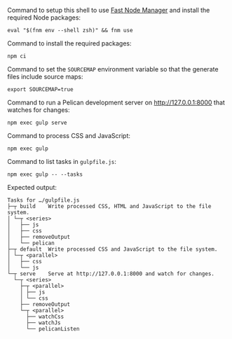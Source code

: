 <!--
README.md
Copyright 2024 Keith Maxwell
SPDX-License-Identifier: CC0-1.0
-->

Command to setup this shell to use [Fast Node Manager] and install the required
Node packages:

    eval "$(fnm env --shell zsh)" && fnm use

Command to install the required packages:

    npm ci

Command to set the `SOURCEMAP` environment variable so that the generate files
include source maps:

    export SOURCEMAP=true

Command to run a Pelican development server on <http://127.0.0.1:8000> that
watches for changes:

    npm exec gulp serve

Command to process CSS and JavaScript:

    npm exec gulp

Command to list tasks in `gulpfile.js`:

    npm exec gulp -- --tasks

Expected output:

<!--
[[[cog
from subprocess import run
completed = run(["npm", "exec", "gulp", "--", "--tasks"], capture_output=True, check=True)
lines = completed.stdout.decode().splitlines()
cog.outl()
cog.outl("```")
cog.outl("Tasks for …/gulpfile.js")
for line in lines[1:]:
    cog.outl(line)
cog.outl("```")
cog.outl()
]]] -->

```
Tasks for …/gulpfile.js
├─┬ build    Write processed CSS, HTML and JavaScript to the file system.
│ └─┬ <series>
│   ├── js
│   ├── css
│   ├── removeOutput
│   └── pelican
├─┬ default  Write processed CSS and JavaScript to the file system.
│ └─┬ <parallel>
│   ├── css
│   └── js
└─┬ serve    Serve at http://127.0.0.1:8000 and watch for changes.
  └─┬ <series>
    ├─┬ <parallel>
    │ ├── js
    │ └── css
    ├── removeOutput
    └─┬ <parallel>
      ├── watchCss
      ├── watchJs
      └── pelicanListen
```

<!-- [[[end]]] -->

[Fast Node Manager]: https://github.com/Schniz/fnm

<!-- vim: set filetype=markdown.htmlCommentNoSpell.cog : -->
